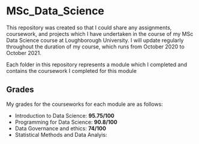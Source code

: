# MSc_Data_Science
This repository was created so that I could share any assignments, coursework, and projects which I have undertaken in the course of my MSc Data Science course at Loughborough University.
I will update regularly throughout the duration of my course, which runs from October 2020 to October 2021.

Each folder in this repository represents a module which I completed and contains the coursework I completed for this module

## Grades

My grades for the courseworks for each module are as follows:
- Introduction to Data Science: **95.75/100**
- Programming for Data Science: **90.8/100**
- Data Governance and ethics: **74/100**
- Statistical Methods and Data Analyis:
